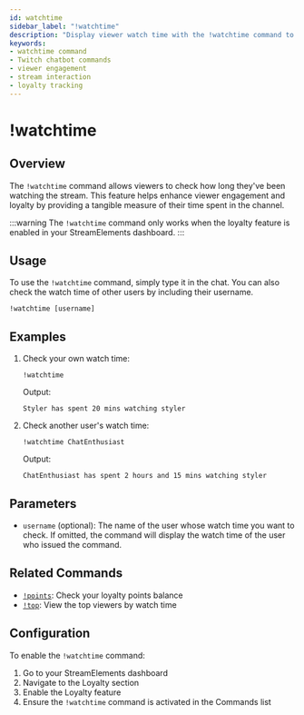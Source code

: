 ```yaml
---
id: watchtime
sidebar_label: "!watchtime"
description: "Display viewer watch time with the !watchtime command to enhance engagement on your Twitch stream."
keywords:
- watchtime command
- Twitch chatbot commands
- viewer engagement
- stream interaction
- loyalty tracking
---
```


# !watchtime

## Overview

The `!watchtime` command allows viewers to check how long they've been watching the stream. This feature helps enhance viewer engagement and loyalty by providing a tangible measure of their time spent in the channel.

:::warning
The `!watchtime` command only works when the loyalty feature is enabled in your StreamElements dashboard.
:::

## Usage

To use the `!watchtime` command, simply type it in the chat. You can also check the watch time of other users by including their username.

```
!watchtime [username]
```

## Examples

1. Check your own watch time:
   ```
   !watchtime
   ```
   Output:
   ```
   Styler has spent 20 mins watching styler
   ```

2. Check another user's watch time:
   ```
   !watchtime ChatEnthusiast
   ```
   Output:
   ```
   ChatEnthusiast has spent 2 hours and 15 mins watching styler
   ```

## Parameters

- `username` (optional): The name of the user whose watch time you want to check. If omitted, the command will display the watch time of the user who issued the command.

## Related Commands

- [`!points`](points.md): Check your loyalty points balance
- [`!top`](top.md): View the top viewers by watch time

## Configuration

To enable the `!watchtime` command:

1. Go to your StreamElements dashboard
2. Navigate to the Loyalty section
3. Enable the Loyalty feature
4. Ensure the `!watchtime` command is activated in the Commands list


